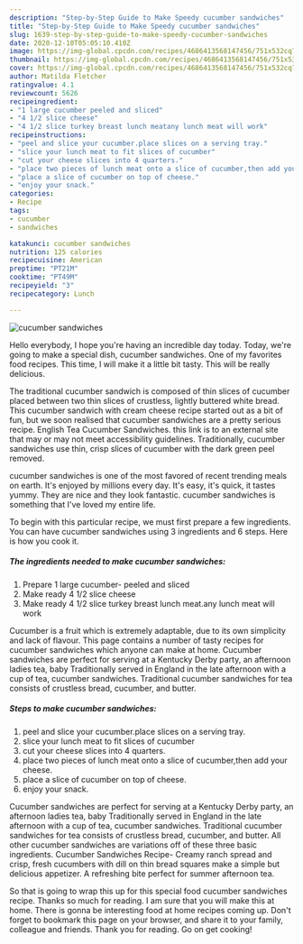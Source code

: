 ```yaml
---
description: "Step-by-Step Guide to Make Speedy cucumber sandwiches"
title: "Step-by-Step Guide to Make Speedy cucumber sandwiches"
slug: 1639-step-by-step-guide-to-make-speedy-cucumber-sandwiches
date: 2020-12-10T05:05:10.410Z
image: https://img-global.cpcdn.com/recipes/4686413568147456/751x532cq70/cucumber-sandwiches-recipe-main-photo.jpg
thumbnail: https://img-global.cpcdn.com/recipes/4686413568147456/751x532cq70/cucumber-sandwiches-recipe-main-photo.jpg
cover: https://img-global.cpcdn.com/recipes/4686413568147456/751x532cq70/cucumber-sandwiches-recipe-main-photo.jpg
author: Matilda Fletcher
ratingvalue: 4.1
reviewcount: 5626
recipeingredient:
- "1 large cucumber peeled and sliced"
- "4 1/2 slice cheese"
- "4 1/2 slice turkey breast lunch meatany lunch meat will work"
recipeinstructions:
- "peel and slice your cucumber.place slices on a serving tray."
- "slice your lunch meat to fit slices of cucumber"
- "cut your cheese slices into 4 quarters."
- "place two pieces of lunch meat onto a slice of cucumber,then add your cheese."
- "place a slice of cucumber on top of cheese."
- "enjoy your snack."
categories:
- Recipe
tags:
- cucumber
- sandwiches

katakunci: cucumber sandwiches 
nutrition: 125 calories
recipecuisine: American
preptime: "PT21M"
cooktime: "PT49M"
recipeyield: "3"
recipecategory: Lunch

---
```



![cucumber sandwiches](https://img-global.cpcdn.com/recipes/4686413568147456/751x532cq70/cucumber-sandwiches-recipe-main-photo.jpg)

Hello everybody, I hope you're having an incredible day today. Today, we're going to make a special dish, cucumber sandwiches. One of my favorites food recipes. This time, I will make it a little bit tasty. This will be really delicious.

The traditional cucumber sandwich is composed of thin slices of cucumber placed between two thin slices of crustless, lightly buttered white bread. This cucumber sandwich with cream cheese recipe started out as a bit of fun, but we soon realised that cucumber sandwiches are a pretty serious recipe. English Tea Cucumber Sandwiches. this link is to an external site that may or may not meet accessibility guidelines. Traditionally, cucumber sandwiches use thin, crisp slices of cucumber with the dark green peel removed.

cucumber sandwiches is one of the most favored of recent trending meals on earth. It's enjoyed by millions every day. It's easy, it's quick, it tastes yummy. They are nice and they look fantastic. cucumber sandwiches is something that I've loved my entire life.


To begin with this particular recipe, we must first prepare a few ingredients. You can have cucumber sandwiches using 3 ingredients and 6 steps. Here is how you cook it.

<!--inarticleads1-->

##### The ingredients needed to make cucumber sandwiches:

1. Prepare 1 large cucumber- peeled and sliced
1. Make ready 4 1/2 slice cheese
1. Make ready 4 1/2 slice turkey breast lunch meat.any lunch meat will work


Cucumber is a fruit which is extremely adaptable, due to its own simplicity and lack of flavour. This page contains a number of tasty recipes for cucumber sandwiches which anyone can make at home. Cucumber sandwiches are perfect for serving at a Kentucky Derby party, an afternoon ladies tea, baby Traditionally served in England in the late afternoon with a cup of tea, cucumber sandwiches. Traditional cucumber sandwiches for tea consists of crustless bread, cucumber, and butter. 

<!--inarticleads2-->

##### Steps to make cucumber sandwiches:

1. peel and slice your cucumber.place slices on a serving tray.
1. slice your lunch meat to fit slices of cucumber
1. cut your cheese slices into 4 quarters.
1. place two pieces of lunch meat onto a slice of cucumber,then add your cheese.
1. place a slice of cucumber on top of cheese.
1. enjoy your snack.


Cucumber sandwiches are perfect for serving at a Kentucky Derby party, an afternoon ladies tea, baby Traditionally served in England in the late afternoon with a cup of tea, cucumber sandwiches. Traditional cucumber sandwiches for tea consists of crustless bread, cucumber, and butter. All other cucumber sandwiches are variations off of these three basic ingredients. Cucumber Sandwiches Recipe- Creamy ranch spread and crisp, fresh cucumbers with dill on thin bread squares make a simple but delicious appetizer. A refreshing bite perfect for summer afternoon tea. 

So that is going to wrap this up for this special food cucumber sandwiches recipe. Thanks so much for reading. I am sure that you will make this at home. There is gonna be interesting food at home recipes coming up. Don't forget to bookmark this page on your browser, and share it to your family, colleague and friends. Thank you for reading. Go on get cooking!
